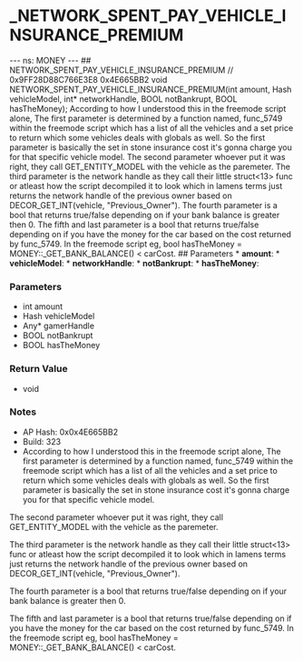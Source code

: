 # _NETWORK_SPENT_PAY_VEHICLE_INSURANCE_PREMIUM

--- ns: MONEY --- ## NETWORK_SPENT_PAY_VEHICLE_INSURANCE_PREMIUM  // 0x9FF28D88C766E3E8 0x4E665BB2 void NETWORK_SPENT_PAY_VEHICLE_INSURANCE_PREMIUM(int amount, Hash vehicleModel, int* networkHandle, BOOL notBankrupt, BOOL hasTheMoney);  According to how I understood this in the freemode script alone, The first parameter is determined by a function named, func_5749 within the freemode script which has a list of all the vehicles and a set price to return which some vehicles deals with globals as well. So the first parameter is basically the set in stone insurance cost it's gonna charge you for that specific vehicle model. The second parameter whoever put it was right, they call GET_ENTITY_MODEL with the vehicle as the paremeter. The third parameter is the network handle as they call their little struct<13> func or atleast how the script decompiled it to look which in lamens terms just returns the network handle of the previous owner based on DECOR_GET_INT(vehicle, "Previous_Owner"). The fourth parameter is a bool that returns true/false depending on if your bank balance is greater then 0. The fifth and last parameter is a bool that returns true/false depending on if you have the money for the car based on the cost returned by func_5749. In the freemode script eg, bool hasTheMoney = MONEY::_GET_BANK_BALANCE() < carCost.  ## Parameters * **amount**: * **vehicleModel**: * **networkHandle**: * **notBankrupt**: * **hasTheMoney**:

### Parameters
* int amount
* Hash vehicleModel
* Any* gamerHandle
* BOOL notBankrupt
* BOOL hasTheMoney

### Return Value
* void

### Notes
* AP Hash: 0x0x4E665BB2
* Build: 323
* According to how I understood this in the freemode script alone,
The first parameter is determined by a function named, func_5749 within the freemode script which has a list of all the vehicles and a set price to return which some vehicles deals with globals as well. So the first parameter is basically the set in stone insurance cost it's gonna charge you for that specific vehicle model.

The second parameter whoever put it was right, they call GET_ENTITY_MODEL with the vehicle as the paremeter.

The third parameter is the network handle as they call their little struct<13> func or atleast how the script decompiled it to look which in lamens terms just returns the network handle of the previous owner based on DECOR_GET_INT(vehicle, "Previous_Owner").

The fourth parameter is a bool that returns true/false depending on if your bank balance is greater then 0.

The fifth and last parameter is a bool that returns true/false depending on if you have the money for the car based on the cost returned by func_5749. In the freemode script eg,
bool hasTheMoney = MONEY::_GET_BANK_BALANCE() < carCost.

